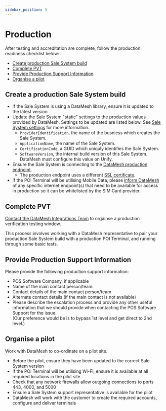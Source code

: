 ```yaml
---
sidebar_position: 5
---
```


# Production

After testing and accreditation are complete, follow the production readiness checklist below:

- [Create production Sale System build](#production-create-production-sale-system-build)
- [Complete PVT](#production-complete-pvt)
- [Provide Production Support Information](#production-provide-production-support-information)
- [Organise a pilot](#production-organise-a-pilot)

## Create a production Sale System build 

- If the Sale System is using a DataMesh library, ensure it is updated to the latest version
- Update the Sale System "static" settings to the production values provided by DataMesh. Settings to be updated are listed below. See [Sale System settings](#design-your-integration-sale-system-settings) for more information.
  - `ProviderIdentification`, the name of the busniess which creates the Sale System.
  - `ApplicationName`, the name of the Sale System.
  - `CertificationCode`, a GUID which uniquly identifies the Sale System. 
  - `SoftwareVersion`, the internal build version of this Sale System. DataMesh must configure this value on Unify. 
- Ensure the Sale System is connecting to the [DataMesh production endpoint](#cloud-api-reference-endpoints).
  - The production endpoint uses a different [SSL certificate](#cloud-api-reference-security).
- If the POI Terminal will be utilising Mobile Data, please [inform DataMesh](mailto:integrations@datameshgroup.com) of any specific internet endpoint(s) that need to be available for access in production so it can be whitelisted by the SIM Card provider.

## Complete PVT

[Contact the DataMesh Integrations Team](mailto:integrations@datameshgroup.com) to orgainse a production verification testing window.

This process involves working with a DataMesh representative to pair your production Sale System build with a production POI Terminal, and running through some basic tests.

## Provide Production Support Information

Please provide the following production support information:

- POS Software Company, if applicable
- Name of the main contact person/team
- Contact details of the main contact person/team
- Alternate contact details (if the main contact is not available)
- Please describe the escalation process and provide any other useful information that we should provide when contacting the POS Software Support for the issue.  
(Our preference would be is to bypass 1st level and get direct to 2nd level.)

## Organise a pilot

Work with DataMesh to co-ordinate on a pilot site. 

- Before the pilot, ensure they have been updated to the correct Sale System version 
- If the POI Terminal will be utilising Wi-Fi, ensure it is available at all required locations in the pilot site
- Check that any network firewalls allow outgoing connections to ports 443, 4000, and 5000
- Ensure a Sale System support representative is available for the pilot 
- DataMesh will work with the customer to create the required accounts, configure and deliver terminals 
